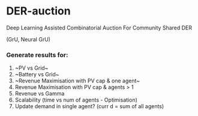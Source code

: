 # DER-auction
Deep Learning Assisted Combinatorial Auction For Community Shared DER

(GrU, Neural GrU)

### Generate results for:
1. ~PV vs Grid~
2. ~Battery vs Grid~
3. ~Revenue Maximisation with PV cap & one agent~
5. Revenue Maximisation with PV cap & agents > 1
4. Revenue vs Gamma
5. Scalability (time vs num of agents - Optimisation)
6. Update demand in single agent? (curr d = sum of all agents)